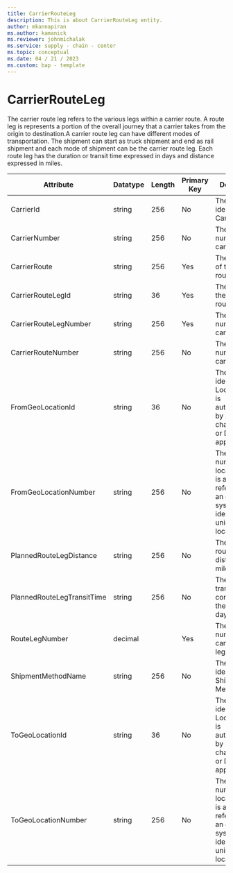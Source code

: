 ```yaml
---
title: CarrierRouteLeg
description: This is about CarrierRouteLeg entity.
author: mkannapiran
ms.author: kamanick
ms.reviewer: johnmichalak
ms.service: supply - chain - center
ms.topic: conceptual
ms.date: 04 / 21 / 2023
ms.custom: bap - template
---
```


# **CarrierRouteLeg**

The carrier route leg refers to the various legs within a carrier route. A route leg is represents a portion of the overall journey that a carrier takes from the origin to destination.A carrier route leg can have different modes of transportation. The shipment can start as truck shipment and end as rail shipment and each mode of shipment can be the carrier route leg. Each route leg has the duration or transit time expressed in days and distance expressed in miles.


|	Attribute	|	Datatype	|	Length	|	Primary Key	|	Description	|
|---------------|--------|------|----------|-----------|
|	CarrierId	|	string	|	256	|	No	|	The unique identifier of a Carrier.	|
|	CarrierNumber	|	string	|	256	|	No	|	The unique number of the carrier.	|
|	CarrierRoute	|	string	|	256	|	Yes	|	The unique Id of the carrier route	|
|	CarrierRouteLegId	|	string	|	36	|	Yes	|	The leg Id of the carrier route	|
|	CarrierRouteLegNumber	|	string	|	256	|	Yes	|	The leg number of the carrier route	|
|	CarrierRouteNumber	|	string	|	256	|	No	|	The unique number of the carrier route	|
|	FromGeoLocationId	|	string	|	36	|	No	|	The unique identifier of a Location. This is autogenerated by Supply chain center or D365 applications	|
|	FromGeoLocationNumber	|	string	|	256	|	No	|	The unique number of a location. This is a referenced in an external system to identify the unique location	|
|	PlannedRouteLegDistance	|	string	|	256	|	No	|	The planned route leg distance in miles.	|
|	PlannedRouteLegTransitTime	|	string	|	256	|	No	|	The planned transit time for completion of the leg in days.	|
|	RouteLegNumber	|	decimal	|		|	Yes	|	The route leg number of the carrier route leg	|
|	ShipmentMethodName	|	string	|	256	|	No	|	The unique identifier of a Shipment Method.	|
|	ToGeoLocationId	|	string	|	36	|	No	|	The unique identifier of a Location. This is autogenerated by Supply chain center or D365 applications	|
|	ToGeoLocationNumber	|	string	|	256	|	No	|	The unique number of a location. This is a referenced in an external system to identify the unique location	|

